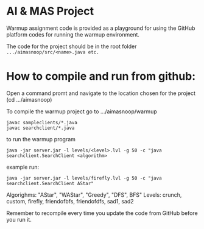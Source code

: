 # AI & MAS Project 

Warmup assignment code is provided as a playground for using the GitHub platform
codes for running the warmup environment.

The code for the project should be in the root folder ```.../aimasnoop/src/<name>.java etc.```

# How to compile and run from github:
Open a command promt and navigate to the location chosen for the project (cd .../aimasnoop)

To compile the warmup project go to .../aimasnoop/warmup
```
javac sampleclients/*.java
javac searchclient/*.java
```

to run the warmup program
```
java -jar server.jar -l levels/<level>.lvl -g 50 -c "java searchclient.SearchClient <algorithm>
```
example run:
```
java -jar server.jar -l levels/firefly.lvl -g 50 -c "java searchclient.SearchClient AStar"
```

Algorighms: "AStar", "WAStar", "Greedy", "DFS", BFS"
Levels:  crunch, custom, firefly, friendofbfs, friendofdfs, sad1, sad2

Remember to recompile every time you update the code from GitHub before you run it.
